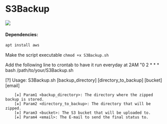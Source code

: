 # S3Backup
![](https://img.shields.io/badge/S3Backup-bash-green.svg)


#### Dependencies:
```bash
apt install aws
```

Make the script executable `chmod +x S3Backup.sh`


Add the following line to crontab to have it run everyday at 2AM
"0 2 * * * bash /path/to/your/S3Backup.sh


[?] Usage: S3Backup.sh [backup_directory] [directory_to_backup] [bucket] [email]

        [✙] Param1 <backup_directory>: The directory where the zipped backup is stored.
        [✙] Param2 <directory_to_backup>: The directory that will be zipped.
        [✙] Param3 <bucket>: The S3 bucket that will be uploaded to.
        [✙] Param4 <email>: The E-mail to send the final status to.

